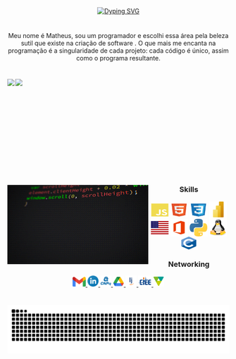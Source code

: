 <div align="center"> 
  <a href="https://git.io/typing-svg"> 
    <img src="https://readme-typing-svg.demolab.com?font=Fira+Code&weight =500&size=22&pause=1000&color=7CFC00¢er=true&vCenter=true&random=false&width=540&lines=Faaaaala+dev,+Matheus+Aqui!!!" alt="Dyping SVG"> </a> 
</div> 

#

<div>
    <p align="center"> Meu nome é Matheus, sou um programador e escolhi essa área pela beleza sutil que existe na criação de software . O que mais me encanta na programação é a singularidade de cada projeto: cada código é único, assim como o programa resultante. </p>
</div>

# 

<div style= "display: flex; gap: 2px;">
  <img height="182em" src="https://github-readme-stats.vercel.app/api?username=matheus-alcan&show_icons=true&theme=chartreuse-dark&include_all_commits=true&count_private=true"/>
  <img align="right" height="182em" src="https://github-readme-stats.vercel.app/api/top-langs/?username=matheus-alcan&layout=compact&langs_count=16&theme=chartreuse-dark"/>
</div>

#

<br>
<div align="center"> 
    <div style="display: inline_block; margin-top: -20px;">
<img align="left" alt="" height="180" alt="coding-time" src="novogif.gif">
    <h3 align="center" lang="en-US">Skills</h3>
    <img align="center" height="30" width="40" alt="js-icon" src="https://raw.githubusercontent.com/devicons/devicon/master/icons/javascript/javascript-plain.svg">
    <img align="center" height="30" width="40" alt="html-icon" src="https://raw.githubusercontent.com/devicons/devicon/master/icons/html5/html5-original.svg">
    <img align="center" height="30" width="40" alt="css-icon" src="https://raw.githubusercontent.com/devicons/devicon/master/icons/css3/css3-original.svg">
    <img align="center" height="40" width="40" alt="powerbi-icon" src="powerbi1.png">
    <img align="center" height="30" width="40" alt="bandeira-icon" src="bandeira.webp">
    <img align="center" height="40" width="40" alt="pacote-icon" src="pacote.webp">
    <img align="center" height="40" width="40" alt="python-icon" src="python.png">
    <img align="center" height="40" width="40" alt="linux-icon" src="Linux.png">
    <img align="center" height="30" width="40" alt="c-icon" src="https://raw.githubusercontent.com/devicons/devicon/master/icons/c/c-original.svg">


  <h3 align="center" lang="en-US">Networking</h3>
  <a href="mailto:matheusalcantara.pereira01@gmail.com">
    <img width="30" src="gmail.png">
  </a>
  <a href="https://www.linkedin.com/in/matheus-alcantara-b93812234/">
    <img width="25" src="linkedin.webp">
  </a>
  <a href="http://lattes.cnpq.br/7122671646429427">
    <img width="25" src="CNPq.png">
  </a>
  <a href="https://drive.google.com/drive/my-drive">
    <img width="25" src="google2.png">
  </a>
  <a href="https://www.infojobs.com.br/candidate/cv/detail2.aspx">
    <img width="25" src="infojobs.png">
  </a>
  <a href="https://web.ciee.org.br/estudante/controle-acesso">
    <img height="25" width="30" src="CIEE1.png">
  </a>
  <a href="https://sicoob.empregare.com/pt-br/candidato/curriculo">
    <img width="25" src="Sicoob.png">
  </a>
  </div>
</div>


#

<picture align="center">
  <source media="(prefers-color-scheme: dark)" srcset="https://raw.githubusercontent.com/matheus-alcan/matheus-alcan/output/github-contribution-grid-snake-dark.svg">
  <source media="(prefers-color-scheme: light)" srcset="https://raw.githubusercontent.com/matheus-alcan/matheus-alcan/output/github-contribution-grid-snake-dark.svg">
  <img align="center" alt="github contribution grid snake animation" src="https://raw.githubusercontent.com/matheus-alcan/matheus-alcan/output/github-contribution-grid-snake.svg">
</picture>
